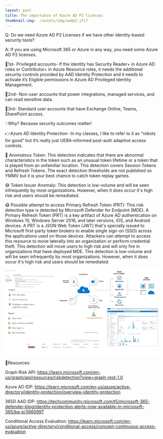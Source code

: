 ```yaml
---
layout: post
title: The importance of Azure AD P2 licenses
thumbnail-img: ./assets/img/aadp2.jfif
---
```

Q: Do we need Azure AD P2 Licenses if we have other identity-based security tools?

A: If you are using Microsoft 365 or Azure in any way, you need some Azure AD P2 licenses.

🔻1st- Privileged accounts- If the identity has Security Reader+ in Azure AD roles or Contributor+ in Azure Resource roles, it needs the additional security controls provided by AAD Identity Protection and it needs to activate it’s Eligible permissions in Azure AD Privileged Identity Management.

🔻2nd- Non-user accounts that power integrations, managed services, and can read sensitive data.

🔻3rd- Standard user accounts that have Exchange Online, Teams, SharePoint access.

💡Why? Because security outcomes matter!

👉Azure AD Identity Protection- In my classes, I like to refer to it as “robots for good” but it’s really just UEBA-informed post-auth adaptive access controls.

🤔 Anomalous Token: This detection indicates that there are abnormal characteristics in the token such as an unusual token lifetime or a token that is played from an unfamiliar location. This detection covers Session Tokens and Refresh Tokens. The exact detection thresholds are not published so YMMV but it is your best chance to catch token replay games.

😅 Token Issuer Anomaly: This detection is low-volume and will be seen infrequently by most organizations. However, when it does occur it's high risk and users should be remediated.

😷 Possible attempt to access Primary Refresh Token (PRT): This risk detection type is detected by Microsoft Defender for Endpoint (MDE). A Primary Refresh Token (PRT) is a key artifact of Azure AD authentication on Windows 10, Windows Server 2016, and later versions, iOS, and Android devices. A PRT is a JSON Web Token (JWT) that's specially issued to Microsoft first-party token brokers to enable single sign-on (SSO) across the applications used on those devices. Attackers can attempt to access this resource to move laterally into an organization or perform credential theft. This detection will move users to high risk and will only fire in organizations that have deployed MDE. This detection is low-volume and will be seen infrequently by most organizations. However, when it does occur it's high risk and users should be remediated.

![Image](/assets/img/aadp2.jfif)

🎒Resources:

Graph Risk API: https://learn.microsoft.com/en-us/graph/api/resources/riskdetection?view=graph-rest-1.0

Azure AD IDP: https://learn.microsoft.com/en-us/azure/active-directory/identity-protection/overview-identity-protection

365D AAD IDP: https://techcommunity.microsoft.com/t5/microsoft-365-defender-blog/identity-protection-alerts-now-available-in-microsoft-365/ba-p/3660997

Conditional Access Evaluation: https://learn.microsoft.com/en-us/azure/active-directory/conditional-access/concept-continuous-access-evaluation





